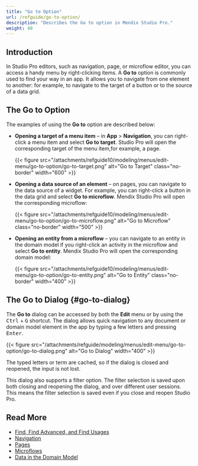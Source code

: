 ```yaml
---
title: "Go to Option"
url: /refguide/go-to-option/
description: "Describes the Go to option in Mendix Studio Pro."
weight: 40
---
```


## Introduction

In Studio Pro editors, such as navigation, page, or microflow editor, you can access a handy menu by right-clicking items. A **Go to** option is commonly used to find your way in an app. It allows you to navigate from one element to another: for example, to navigate to the target of a button or to the source of a data grid.

## The Go to Option

The examples of using the **Go to** option are described below:

* **Opening a target of a menu item** – in **App** > **Navigation**, you can right-click a menu item and select **Go to target**. Studio Pro will open the corresponding target of the menu item,for example, a page.

    {{< figure src="/attachments/refguide10/modeling/menus/edit-menu/go-to-option/go-to-target.png" alt="Go to Target" class="no-border" width="600" >}}

* **Opening a data source of an element** – on pages, you can navigate to the data source of a widget. For example, you can right-click a button in the data grid and select **Go to microflow**. Mendix Studio Pro will open the corresponding microflow:

    {{< figure src="/attachments/refguide10/modeling/menus/edit-menu/go-to-option/go-to-microflow.png" alt="Go to Microflow" class="no-border" width="500" >}}

* **Opening an entity from a microflow** – you can navigate to an entity in the domain model if you right-click an activity in the microflow and select **Go to entity**. Mendix Studio Pro will open the corresponding domain model:

    {{< figure src="/attachments/refguide10/modeling/menus/edit-menu/go-to-option/go-to-entity.png" alt="Go to Entity" class="no-border" width="400" >}}

## The Go to Dialog {#go-to-dialog}

The **Go to** dialog can be accessed by both the **Edit** menu or by using the <kbd>Ctrl</kbd> + <kbd>G</kbd> shortcut. The dialog allows quick navigation to any document or domain model element in the app by typing a few letters and pressing <kbd>Enter</kbd>.

{{< figure src="/attachments/refguide/modeling/menus/edit-menu/go-to-option/go-to-dialog.png" alt="Go to Dialog"  width="400" >}}

The typed letters or term are cached, so if the dialog is closed and reopened, the input is not lost.

This dialog also supports a filter option. The filter selection is saved upon both closing and reopening the dialog, and over different user sessions. This means the filter selection is saved even if you close and reopen Studio Pro.

## Read More

* [Find, Find Advanced, and Find Usages](/refguide/find-and-find-advanced/)
* [Navigation](/refguide/navigation/)
* [Pages](/refguide/pages/)
* [Microflows](/refguide/microflows/)
* [Data in the Domain Model](/refguide/domain-model/)
